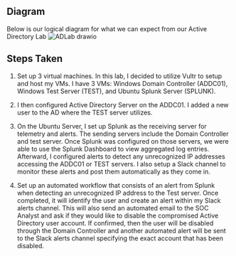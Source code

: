 
## Diagram

Below is our logical diagram for what we can expect from our Active Directory Lab
![ADLab drawio](https://github.com/user-attachments/assets/f50a67eb-d6ca-42c5-bfb4-13f46bf41d24)

## Steps Taken
1. Set up 3 virtual machines. In this lab, I decided to utilize Vultr to setup and host my VMs. I have 3 VMs: Windows Domain Controller (ADDC01), Windows Test Server (TEST), and Ubuntu Splunk Server (SPLUNK).

2. I then configured Active Directory Server on the ADDC01. I added a new user to the AD where the TEST server utilizes.

3. On the Ubuntu Server, I set up Splunk as the receiving server for telemetry and alerts. The sending servers include the Domain Controller and test server. Once Splunk was configured on those servers, we were able to use the Splunk Dashboard to view aggregated log entries. Afterward, I configured alerts to detect any unrecognized IP addresses accessing the ADDC01 or TEST servers. I also setup a Slack channel to monitor these alerts and post them automatically as they come in.

4. Set up an automated workflow that consists of an alert from Splunk when detecting an unrecognized IP address to the Test server. Once completed, it will identify the user and create an alert within my Slack alerts channel. This will also send an automated email to the SOC Analyst and ask if they would like to disable the compromised Active Directory user account. If confirmed, then the user will be disabled through the Domain Controller and another automated alert will be sent to the Slack alerts channel specifying the exact account that has been disabled.
